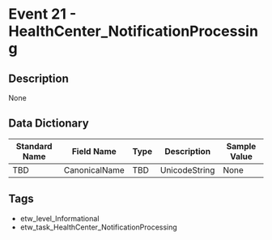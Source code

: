# Event 21 - HealthCenter_NotificationProcessing

## Description
None

## Data Dictionary
|Standard Name|Field Name|Type|Description|Sample Value|
|---|---|---|---|---|
|TBD|CanonicalName|TBD|UnicodeString|None|None|

## Tags
* etw_level_Informational
* etw_task_HealthCenter_NotificationProcessing
